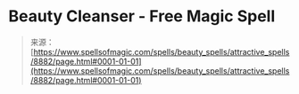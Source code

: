 <!--yml
category: 未分类
date: 2024-06-12 18:44:28
-->

# Beauty Cleanser - Free Magic Spell

> 来源：[https://www.spellsofmagic.com/spells/beauty_spells/attractive_spells/8882/page.html#0001-01-01](https://www.spellsofmagic.com/spells/beauty_spells/attractive_spells/8882/page.html#0001-01-01)